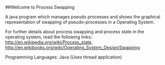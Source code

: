 ##Welcome to Process Swapping

A java program which manages pseudo processes and shows the graphical representation of swapping of pseudo-processes in a Operating System.

For further details about process swapping and process state in the operating system, read the following links: http://en.wikipedia.org/wiki/Process_state,
http://en.wikibooks.org/wiki/Operating_System_Design/Swapping

Programming Languages: Java (Uses thread application)
